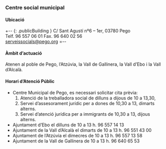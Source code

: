 ### Centre social municipal
#### Ubicació
+--     {: .publicBuilding }
C/ Sant Agustí nº6 – 1er, 03780  Pego <br />
Telf. 96 557 06 01  Fax. 96 640 02 56 <br />
[serveissocials@pego.org](mailto:serveissocials@pego.org)
=--

#### Àmbit d’actuació
Atenen al poble de Pego,  l’Atzúvia, la Vall de Gallinera, la Vall d’Ebo i la Vall d’Alcalà.

#### Horari d’Atenció Públic
<ul>
<li>Centre Municipal de Pego, es necessari solicitar cita prèvia:
<ol><li>Atenció de la treballadora social de dilluns a  dijous de 10 a 13,30,</li>
<li>Servei d’assesorament jurídic per a dones de 10,30 a 13, dimarts alterns.</li>
<li>Servei d’atenció jurídica per a immigrants de 10,30 a 13,  dijous alterns.</li></ol></li>
<li>Ajuntament d’Ebo el dilluns de 10 a 13 h. 96 557 14 13</li>
<li>Ajuntament de la Vall d’Alcalà el dimarts de 10 a 13 h. 96 551 43 00</li>
<li>Ajuntament de l’Atzúvia el dimecres de 10 a 13 h. 96 557 13 58</li>
<li>Ajuntament de la Vall de Gallinera de 10 a 13 h. 96 640 65 53</li>
</ul>